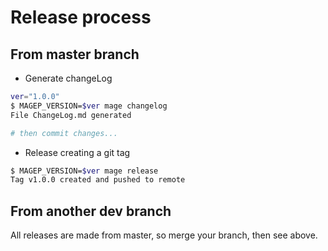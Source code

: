 # Release process

## From master branch

* Generate changeLog

```sh
ver="1.0.0"
$ MAGEP_VERSION=$ver mage changelog
File ChangeLog.md generated

# then commit changes...
```

* Release creating a git tag

```sh
$ MAGEP_VERSION=$ver mage release
Tag v1.0.0 created and pushed to remote
```

## From another dev branch

All releases are made from master, so merge your branch, then see above.
